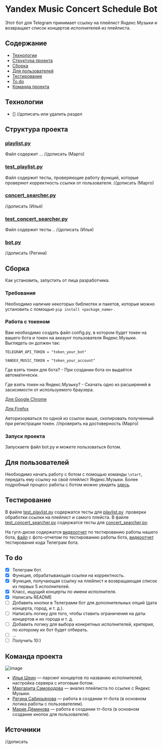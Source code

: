 # Yandex Music Concert Schedule Bot

Этот бот для Telegram принимает ссылку на плейлист Яндекс Музыки и возвращает список концертов исполнителей из плейлиста. 

## Содержание
- [Технологии](#технологии)
- [Структура проекта](#структура-проекта)
- [Сборка](#сборка)
- [Для пользователей](#для-пользователей)
- [Тестирование](#тестирование)
- [To do](#to-do)
- [Команда проекта](#команда-проекта)

## Технологии
- []
  //дописать или удалить раздел
  
## Структура проекта

### [playlist.py](https://github.com/Rejina09/Concert_schedule_by_playlist/blob/main/playlist.py)
Файл содержит ...
//дописать (Марго)

### [test_playlist.py](https://github.com/Rejina09/Concert_schedule_by_playlist/blob/main/test_playlist.py)
Файл содержит тесты, проверяющие работу функций, которые проверяют корректность ссылки от пользователя.
//дописать (Марго)

### [concert_searcher.py](https://github.com/Rejina09/Concert_schedule_by_playlist/blob/main/concert_searcher.py)
//дописать (Илья)

### [test_concert_searcher.py](https://github.com/Rejina09/Concert_schedule_by_playlist/blob/main/test_concert_searcher.py)
Файл содержит тесты ..
//дописать (Илья)

### [bot.py](https://github.com/Rejina09/Concert_schedule_by_playlist/blob/main/bot.py)
//дописать (Регина)


## Сборка
Как установить, запустить от лица разработчика.

### Требования
Необходимо наличие некоторых библиотек и пакетов, которые можно установить с помощью ```pip install <package_name>``` .

### Работа с токеном
Вам необходимо создать файл config.py, в котором будет токен на вашего бота и токен на аккаунт пользователя Яндекс.Музыки. Выглядеть он должен так:
```
TELEGRAM_API_TOKEN = "token_your_bot"

YANDEX_MUSIC_TOKEN = "token_your_account"
```
Где взять токен для бота? -
При создании бота он выдаётся автоматически.

Где взять токен на Яндекс.Музыку? -
Скачать одно из расширений в засисимости от используемого браузера.

[Для Google Chrome](https://chromewebstore.google.com/detail/yandex-music-token/lcbjeookjibfhjjopieifgjnhlegmkib?pli=1)

[Для Firefox](https://addons.mozilla.org/en-US/firefox/addon/yandex-music-token/)

Авторизорваться по одной из ссылок выше, скопировать полученный при регистрации токен.
//проверить на достоверность (Марго)

### Запуск проекта
Запускаете файл bot.py и можете пользоваться ботом.

## Для пользователей
Необходимо начать работу с ботом с помощью команды ```\start```, передать ему ссылку на свой плейлист Яндекс.Музыки. Более подробный процесс работы с ботом можно увидеть [здесь](https://drive.google.com/file/d/1BE8hUgLY5ckMS5GE33efrkJi7DDHaWyx/view?usp=drive_link).

## Тестирование
В файле [test_playlist.py](#test_playlist.py) содержатся тесты для [playlist.py](#playlist.py) .проверки обработки ссылки на плейлист и самого плейста.
В файле [test_concert_searcher.py](#test_concert_searcher.py) содержатся тесты для [concert_searcher.py](#concert_searcher.py).

На гугл-диске содержатся [видеоотчет](https://drive.google.com/file/d/1BE8hUgLY5ckMS5GE33efrkJi7DDHaWyx/view?usp=drive_link) по тестированию работы нашего бота, [файл](https://docs.google.com/document/d/1A92xYJe9rlYYSt_doerm0t5KUxjPn9rurxx16zNw1BE/edit?tab=t.0) с фото-отчетом по тестированию работы бота, [видеоотчет](https://drive.google.com/file/d/10lFCnpHITtT_FWFlqPJqIvQNW_8BnVeA/view?usp=drive_link) тестирования кода Телеграм бота.

## To do
- [x] Телеграм бот. 
- [x] Функция, обрабатывающая ссылки на корректность.
- [x] Функция, получающая ссылку на плейлист и возвращающая список из первых 5 исполнителей.
- [x] Класс, ищущий концерты по имени исполнителя.
- [x] Написать README
- [ ] Добавить кнопки в Телеграмм бот для дополнительных опций (дата концерта, город, и т. д.).
- [ ] Написать логику для того, чтобы ставить ограничения на даты концертов и их города и т. д.
- [ ] Добавить логику для выбора конкретных исполнителей, критерия, по которому их бот будет отбирать.
- [ ] ...
- [ ] Получить 10:)

## Команда проекта
![image](https://github.com/user-attachments/assets/b4b66617-0376-458c-a155-61769e2488c6)

- [Илья Шеин](https://t.me/ilya_shn) — парсинг концертов по названию исполнителей, настройка сервера с итоговым ботом.
- [Маргарита Самородова](https://t.me/sam_vader) — анализ плейлиста по ссылке с Яндекс Музыки.
- [Регина Сабирьянова](https://t.me/rejinasab) — работа в создании тг-бота (в основном логика работы с пользователем).
- [Мария Дёминова](https://t.me/mariaskai13) — работа в создании тг-бота (в основном создание кнопок для пользователя).

## Источники
//дописать 
